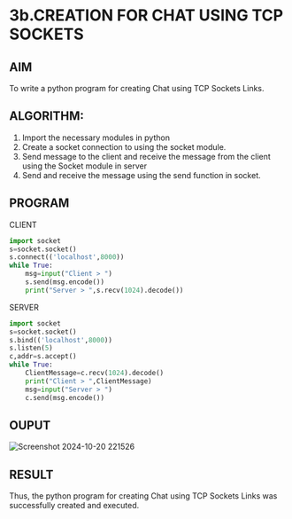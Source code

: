 # 3b.CREATION FOR CHAT USING TCP SOCKETS

## AIM
To write a python program for creating Chat using TCP Sockets Links.

## ALGORITHM:
1. Import the necessary modules in python
2. Create a socket connection to using the socket module.
3. Send message to the client and receive the message from the client using the Socket module in
 server
4. Send and receive the message using the send function in socket.
   
## PROGRAM


CLIENT
```python
import socket
s=socket.socket()
s.connect(('localhost',8000))
while True:
    msg=input("Client > ")
    s.send(msg.encode())
    print("Server > ",s.recv(1024).decode())
```

SERVER
```python
import socket
s=socket.socket()
s.bind(('localhost',8000))
s.listen(5)
c,addr=s.accept()
while True:
    ClientMessage=c.recv(1024).decode()
    print("Client > ",ClientMessage)
    msg=input("Server > ")
    c.send(msg.encode())

```


## OUPUT
![Screenshot 2024-10-20 221526](https://github.com/user-attachments/assets/3e1e4758-3c08-4dcc-8390-3deade57baa3)


## RESULT
Thus, the python program for creating Chat using TCP Sockets Links was successfully 
created and executed.
